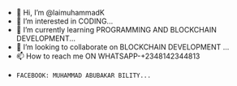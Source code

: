 - 👋 Hi, I’m @laimuhammadK
- 👀 I’m interested in CODING...
- 🌱 I’m currently learning PROGRAMMING AND BLOCKCHAIN DEVELOPMENT...
- 💞️ I’m looking to collaborate on BLOCKCHAIN DEVELOPMENT ...
- 📫 How to reach me ON WHATSAPP-+2348142344813
-     FACEBOOK: MUHAMMAD ABUBAKAR BILITY...

<!---
laimuhammadK/laimuhammadK is a ✨ special ✨ repository because its `README.md` (this file) appears on your GitHub profile.
You can click the Preview link to take a look at your changes.
--->
